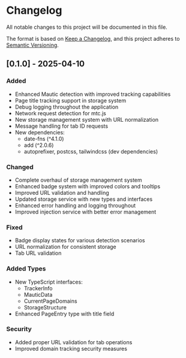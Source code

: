 # Changelog

All notable changes to this project will be documented in this file.

The format is based on [Keep a Changelog](https://keepachangelog.com/en/1.0.0/),
and this project adheres to [Semantic Versioning](https://semver.org/spec/v2.0.0.html).

## [0.1.0] - 2025-04-10

### Added
- Enhanced Mautic detection with improved tracking capabilities
- Page title tracking support in storage system
- Debug logging throughout the application
- Network request detection for mtc.js
- New storage management system with URL normalization
- Message handling for tab ID requests
- New dependencies:
  - date-fns (^4.1.0)
  - add (^2.0.6)
  - autoprefixer, postcss, tailwindcss (dev dependencies)

### Changed
- Complete overhaul of storage management system
- Enhanced badge system with improved colors and tooltips
- Improved URL validation and handling
- Updated storage service with new types and interfaces
- Enhanced error handling and logging throughout
- Improved injection service with better error management

### Fixed
- Badge display states for various detection scenarios
- URL normalization for consistent storage
- Tab URL validation

### Added Types
- New TypeScript interfaces:
  - TrackerInfo
  - MauticData
  - CurrentPageDomains
  - StorageStructure
- Enhanced PageEntry type with title field

### Security
- Added proper URL validation for tab operations
- Improved domain tracking security measures
